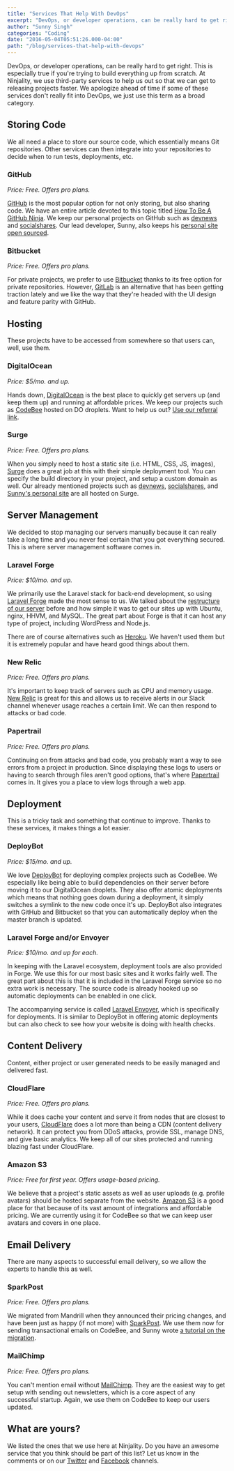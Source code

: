 ```yaml
---
title: "Services That Help With DevOps"
excerpt: "DevOps, or developer operations, can be really hard to get right. This is especially true if you're trying to build everything up from scratch. At Ninjality, we use third-party services to help us out so that we can get to releasing projects faster. We apologize ahead of time if some of these services don't really fit into DevOps, we just use this term as a broad category."
author: "Sunny Singh"
categories: "Coding"
date: "2016-05-04T05:51:26.000-04:00"
path: "/blog/services-that-help-with-devops"
---
```


DevOps, or developer operations, can be really hard to get right. This is especially true if you're trying to build everything up from scratch. At Ninjality, we use third-party services to help us out so that we can get to releasing projects faster. We apologize ahead of time if some of these services don't really fit into DevOps, we just use this term as a broad category.

## Storing Code

We all need a place to store our source code, which essentially means Git repositories. Other services can then integrate into your repositories to decide when to run tests, deployments, etc.

### GitHub

*Price: Free. Offers pro plans.*

[GitHub](https://github.com/) is the most popular option for not only storing, but also sharing code. We have an entire article devoted to this topic titled [How To Be A GitHub Ninja](https://ninjality.com/blog/how-to-be-a-github-ninja). We keep our personal projects on GitHub such as [devnews](https://github.com/devnews) and [socialshares](https://github.com/socialshares/buttons). Our lead developer, Sunny, also keeps his [personal site open sourced](https://github.com/sunnysingh/web).

### Bitbucket

*Price: Free. Offers pro plans.*

For private projects, we prefer to use [Bitbucket](https://bitbucket.org/) thanks to its free option for private repositories. However, [GitLab](https://about.gitlab.com/) is an alternative that has been getting traction lately and we like the way that they're headed with the UI design and feature parity with GitHub.

## Hosting

These projects have to be accessed from somewhere so that users can, well, use them.

### DigitalOcean

*Price: $5/mo. and up.*

Hands down, [DigitalOcean](https://www.digitalocean.com/) is the best place to quickly get servers up (and keep them up) and running at affordable prices. We keep our projects such as [CodeBee](https://ninjality.com/codebee) hosted on DO droplets. Want to help us out? [Use our referral link](https://m.do.co/c/8ffaa9c63efa).

### Surge

*Price: Free. Offers pro plans.*

When you simply need to host a static site (i.e. HTML, CSS, JS, images), [Surge](https://surge.sh/) does a great job at this with their simple deployment tool. You can specify the build directory in your project, and setup a custom domain as well. Our already mentioned projects such as [devnews](https://devne.ws/), [socialshares](https://socialshar.es/), and [Sunny's personal site](https://sunnysingh.io/) are all hosted on Surge.

## Server Management

We decided to stop managing our servers manually because it can really take a long time and you never feel certain that you got everything secured. This is where server management software comes in.

### Laravel Forge

*Price: $10/mo. and up.*

We primarily use the Laravel stack for back-end development, so using [Laravel Forge](https://forge.laravel.com/) made the most sense to us. We talked about the [restructure of our server](https://ninjality.com/blog/server-restructure-nginx-hhvm) before and how simple it was to get our sites up with Ubuntu, nginx, HHVM, and MySQL. The great part about Forge is that it can host any type of project, including WordPress and Node.js.

There are of course alternatives such as [Heroku](https://www.heroku.com/). We haven't used them but it is extremely popular and have heard good things about them.

### New Relic

*Price: Free. Offers pro plans.*

It's important to keep track of servers such as CPU and memory usage. [New Relic](https://newrelic.com/) is great for this and allows us to receive alerts in our Slack channel whenever usage reaches a certain limit. We can then respond to attacks or bad code.

### Papertrail

*Price: Free. Offers pro plans.*

Continuing on from attacks and bad code, you probably want a way to see errors from a project in production. Since displaying these logs to users or having to search through files aren't good options, that's where [Papertrail](https://papertrailapp.com/) comes in. It gives you a place to view logs through a web app.

## Deployment

This is a tricky task and something that continue to improve. Thanks to these services, it makes things a lot easier.

### DeployBot

*Price: $15/mo. and up.*

We love [DeployBot](https://deploybot.com/) for deploying complex projects such as CodeBee. We especially like being able to build dependencies on their server before moving it to our DigitalOcean droplets. They also offer atomic deployments which means that nothing goes down during a deployment, it simply switches a symlink to the new code once it's up. DeployBot also integrates with GitHub and Bitbucket so that you can automatically deploy when the master branch is updated.

### Laravel Forge and/or Envoyer

*Price: $10/mo. and up for each.*

In keeping with the Laravel ecosystem, deployment tools are also provided in Forge. We use this for our most basic sites and it works fairly well. The great part about this is that it is included in the Laravel Forge service so no extra work is necessary. The source code is already hooked up so automatic deployments can be enabled in one click.

The accompanying service is called [Laravel Envoyer](https://envoyer.io/), which is specifically for deployments. It is similar to DeployBot in offering atomic deployments but can also check to see how your website is doing with health checks.

## Content Delivery

Content, either project or user generated needs to be easily managed and delivered fast.

### CloudFlare

*Price: Free. Offers pro plans.*

While it does cache your content and serve it from nodes that are closest to your users, [CloudFlare](https://www.cloudflare.com/) does a lot more than being a CDN (content delivery network). It can protect you from DDoS attacks, provide SSL, manage DNS, and give basic analytics. We keep all of our sites protected and running blazing fast under CloudFlare.

### Amazon S3

*Price: Free for first year. Offers usage-based pricing.*

We believe that a project's static assets as well as user uploads (e.g. profile avatars) should be hosted separate from the website. [Amazon S3](http://aws.amazon.com/s3/) is a good place for that because of its vast amount of integrations and affordable pricing. We are currently using it for CodeBee so that we can keep user avatars and covers in one place.

## Email Delivery

There are many aspects to successful email delivery, so we allow the experts to handle this as well.

### SparkPost

*Price: Free. Offers pro plans.*

We migrated from Mandrill when they announced their pricing changes, and have been just as happy (if not more) with [SparkPost](https://www.sparkpost.com/). We use them now for sending transactional emails on CodeBee, and Sunny wrote [a tutorial on the migration](https://codebee.io/posts/leng).

### MailChimp

*Price: Free. Offers pro plans.*

You can't mention email without [MailChimp](http://mailchimp.com/). They are the easiest way to get setup with sending out newsletters, which is a core aspect of any successful startup. Again, we use them on CodeBee to keep our users updated.

## What are yours?

We listed the ones that we use here at Ninjality. Do you have an awesome service that you think should be part of this list? Let us know in the comments or on our [Twitter](https://twitter.com/ninjalitydesign) and [Facebook](https://www.facebook.com/ninjalitydesign) channels.